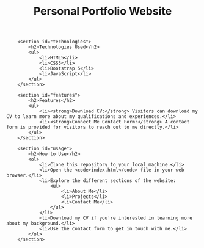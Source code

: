  <header>
        <h1>Personal Portfolio Website</h1>
    </header>

        <section id="technologies">
            <h2>Technologies Used</h2>
            <ul>
                <li>HTML5</li>
                <li>CSS3</li>
                <li>Bootstrap 5</li>
                <li>JavaScript</li>
            </ul>
        </section>

        <section id="features">
            <h2>Features</h2>
            <ul>
                <li><strong>Download CV:</strong> Visitors can download my CV to learn more about my qualifications and experiences.</li>
                <li><strong>Connect Me Contact Form:</strong> A contact form is provided for visitors to reach out to me directly.</li>
            </ul>
        </section>

        <section id="usage">
            <h2>How to Use</h2>
            <ol>
                <li>Clone this repository to your local machine.</li>
                <li>Open the <code>index.html</code> file in your web browser.</li>
                <li>Explore the different sections of the website:
                    <ul>
                        <li>About Me</li>
                        <li>Projects</li>
                        <li>Contact Me</li>
                    </ul>
                </li>
                <li>Download my CV if you're interested in learning more about my background.</li>
                <li>Use the contact form to get in touch with me.</li>
            </ol>
        </section>

     

